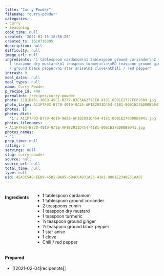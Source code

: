 ```yaml
---
title: "Curry Powder"
filename: "curry-powder"
categories:
- Curry
- Seasoning
cook_time: null
created: '2021-01-15 18:56:25'
created_ts: 1610736985
description: null
difficulty: null
image_url: null
ingredients: "1 tablespoon cardamom\n1 tablespoon ground coriander\n2 teaspoons cumin\n\
  1 teaspoon dry mustard\n1 teaspoon turmeric\n\xBD teaspoon ground ginger\n\xBD teaspoon\
  \ ground black pepper\n1 star anise\n1 clove\nChili / red pepper"
intrash: 0
meal_dates: null
meal_types: null
name: Curry Powder
p_recipe_id: 449
permalink: /recipes/curry-powder
photo: 1EB1B451-308B-49C1-B277-83E5AA277EE0-4181-0001E2777FE69309.jpg
photo_large: A11F7F03-B770-4019-9A26-AF1B2931D454-4181-0001E276D00B9041.jpg
photos: []
photos_dict:
  '1': A11F7F03-B770-4019-9A26-AF1B2931D454-4181-0001E276D00B9041.jpg
photos_filenames:
- A11F7F03-B770-4019-9A26-AF1B2931D454-4181-0001E276D00B9041.jpg
photos_names:
- '1'
prep_time: null
rating: 5
servings: null
slug: curry-powder
source: null
source_url: null
total_time: null
type: null
uid: 4EA3C540-EED9-45D2-BA95-6B4C6A931A26-4181-0001E2348E51AA07
---
```

<div class="large-8 medium-7 columns" id="writeup">	</div><!-- #writeup -->
</div><!-- #row-one -->
<div class="row" id="row-two">	<div class="medium-4 small-5 columns"><h4 id="ingredients">Ingredients</h4><div class="box box-ingredients content"><ul>
<li>1 tablespoon cardamom</li>
<li>1 tablespoon ground coriander</li>
<li>2 teaspoons cumin</li>
<li>1 teaspoon dry mustard</li>
<li>1 teaspoon turmeric</li>
<li>½ teaspoon ground ginger</li>
<li>½ teaspoon ground black pepper</li>
<li>1 star anise</li>
<li>1 clove</li>
<li>Chili / red pepper</li>
</ul>
</div>	</div>	<div class="medium-6 small-7 columns">	</div>	<div class="medium-2 columns" id="photo-sidebar">		<div class="" id="meals"><h4>Prepared</h4><ul>
<li>[[2021-02-04|recipenote]]</li>
</ul>
		</div>